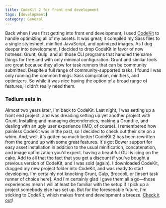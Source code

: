 ```yaml
---
title: CodeKit 2 for front end development
tags: [development]
category: General
---
```


Back when I was first getting into front end development, I used [CodeKit](https://incident57.com/codekit/) to handle optimizing all of my assets. It was great; it compiled my Sass files to a single stylesheet, minified JavaScript, and optimized images. As I dug deeper into development, I decided to drop CodeKit in favor of new hotness: Grunt, Gulp, and all those CLI programs that handled the same things for free and with only minimal configuration. Grunt and similar tools are great because they allow for task runners that can be community submitted. Despite a full range of community-supported tasks, I found I was only running the common things: Sass compilation, minifiers, and optimizers. So while it was nice having the option of a broad range of features, I didn't really need them.

### Tedium sets in

 Almost two years later, I'm back to CodeKit. Last night, I was setting up a front end project, and was dreading setting up yet another project with Grunt. Installing and managing dependencies, making a Gruntfile, and dealing with an ugly user experience (IMO, of course). I remembered how painless CodeKit was in the past, so I decided to check out their site on a whim. And, well, it's gotten so much better! CodeKit 2 has been rewritten from the ground up with some great features. It's got Bower support for easy asset installation in addition to the usual minification, concatenation, and image optimization you'd expect. having a beautiful GUI is icing on the cake. Add to all that the fact that you get a discount if you've bought a previous version of CodeKit, and I was sold (again). I downloaded CodeKit, dragged my new project folder into CodeKit, and was ready to start developing. I'm certainly not knocking Grunt, Gulp, Broccoli, or [insert task runner of choice here]. And I'm certainly glad I gave them all a go—those experiences mean I will at least be familiar with the setup if I pick up a project somebody else has set up. But for the foreseeable future, I'm sticking to CodeKit, which makes front end development a breeze. [Check it out](https://incident57.com/codekit/)!
